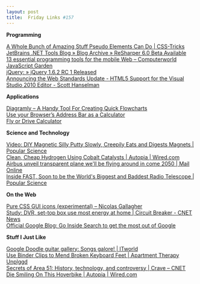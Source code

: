 ```yaml
---
layout: post
title:  Friday Links #157
---
```

**Programming**

[A Whole Bunch of Amazing Stuff Pseudo Elements Can Do | CSS-Tricks](http://css-tricks.com/pseudo-element-roundup/)   
[JetBrains .NET Tools Blog » Blog Archive » ReSharper 6.0 Beta Available](http://blogs.jetbrains.com/dotnet/2011/06/resharper-60-beta-available/)   
[13 essential programming tools for the mobile Web – Computerworld](http://www.computerworld.com/s/article/9217579/13_essential_programming_tools_for_the_mobile_Web?source=rss_latest_content)   
[JavaScript Garden](http://bonsaiden.github.com/JavaScript-Garden/)   
[jQuery: » jQuery 1.6.2 RC 1 Released](http://blog.jquery.com/2011/06/14/jquery-162rc1-released/)   
[Announcing the Web Standards Update - HTML5 Support for the Visual Studio 2010 Editor - Scott Hanselman](http://www.hanselman.com/blog/AnnouncingTheWebStandardsUpdateHTML5SupportForTheVisualStudio2010Editor.aspx)

**Applications**

[Diagramly – A Handy Tool For Creating Quick Flowcharts](http://www.makeuseof.com/tag/diagramly-handy-tool-creating-quick-flowcharts/)   
[Use your Browser’s Address Bar as a Calculator](http://www.labnol.org/software/web-browser-as-calculator/19557/)   
[Fly or Drive Calculator](http://www.befrugal.com/tools/fly-or-drive-calculator/)

**Science and Technology**

[Video: DIY Magnetic Silly Putty Slowly, Creepily Eats and Digests Magnets | Popular Science](http://www.popsci.com/diy/article/2011-06/video-diy-magnetic-silly-putty-slowly-creepily-eats-and-digests-magnets)   
[Clean, Cheap Hydrogen Using Cobalt Catalysts | Autopia | Wired.com](http://www.wired.com/autopia/2011/06/clean-cheap-hydrogen-using-cobalt-catalysts/)   
[Airbus unveil transparent plane we'll be flying around in come 2050 | Mail Online](http://www.dailymail.co.uk/sciencetech/article-2003052/Airbus-unveil-transparent-plane-flying-come-2050.html)   
[Inside FAST, Soon to be the World's Biggest and Baddest Radio Telescope | Popular Science](http://www.popsci.com/technology/article/2011-06/inside-fast-soon-be-worlds-biggest-and-baddest-radio-telescope)

**On the Web**

[Pure CSS GUI icons (experimental) – Nicolas Gallagher](http://nicolasgallagher.com/pure-css-gui-icons/)   
[Study: DVR, set-top box use most energy at home | Circuit Breaker - CNET News](http://news.cnet.com/8301-31021_3-20071139-260/study-dvr-set-top-box-use-most-energy-at-home/?part=rss&subj=news&tag=2547-1_3-0-20)   
[Official Google Blog: Go Inside Search to get the most out of Google](http://googleblog.blogspot.com/2011/06/go-inside-search-to-get-most-out-of.html)

**Stuff I Just Like**

[Google Doodle guitar gallery: Songs galore! | ITworld](http://www.itworld.com/offbeat/173089/google-doodle-guitar-gallery-songs-galore)   
[Use Binder Clips to Mend Broken Keyboard Feet | Apartment Therapy Unplggd](http://www.unplggd.com/unplggd/how-to/use-binder-clips-to-mend-broken-keyboard-feet-148793)   
[Secrets of Area 51: History, technology, and controversy | Crave – CNET](http://news.cnet.com/8301-17938_105-20070606-1/secrets-of-area-51-history-technology-and-controversy/?part=rss&subj=news&tag=2547-1_3-0-20)   
[Die Smiling On This Hoverbike | Autopia | Wired.com](http://www.wired.com/autopia/2011/06/die-smiling-on-this-hoverbike/)
